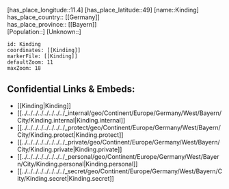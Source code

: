 ﻿---
location: [49,11.4] 
mapzoom: [7,12] 
mapmarker: city 
type: City
tags:
- geo/City


SpocWebEntityId: 31428
isDeleted: false
confidential: public

---
[has_place_longitude::11.4] 
[has_place_latitude::49] 
[name::Kinding] 
has_place_country:: [[Germany]]  
has_place_province:: [[Bayern]]  
[Population::] 
[Unknown::] 


```leaflet
id: Kinding
coordinates: [[Kinding]] 
markerFile: [[Kinding]] 
defaultZoom: 11 
maxZoom: 18
```


## Confidential Links & Embeds: 
- [[Kinding|Kinding]]  
- [[../../../../../../../../_internal/geo/Continent/Europe/Germany/West/Bayern/City/Kinding.internal|Kinding.internal]] 
- [[../../../../../../../../_protect/geo/Continent/Europe/Germany/West/Bayern/City/Kinding.protect|Kinding.protect]] 
- [[../../../../../../../../_private/geo/Continent/Europe/Germany/West/Bayern/City/Kinding.private|Kinding.private]] 
- [[../../../../../../../../_personal/geo/Continent/Europe/Germany/West/Bayern/City/Kinding.personal|Kinding.personal]] 
- [[../../../../../../../../_secret/geo/Continent/Europe/Germany/West/Bayern/City/Kinding.secret|Kinding.secret]] 
